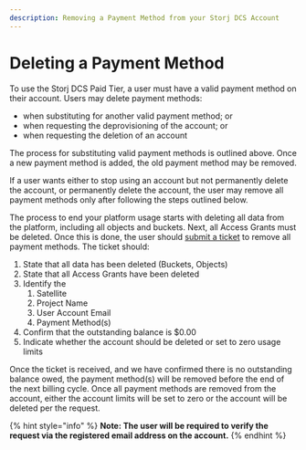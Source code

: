 ```yaml
---
description: Removing a Payment Method from your Storj DCS Account
---
```


# Deleting a Payment Method

To use the Storj DCS Paid Tier, a user must have a valid payment method on their account. Users may delete payment methods: &#x20;

* when substituting for another valid payment method; or
* when requesting the deprovisioning of the account; or
* when requesting the deletion of an account

The process for substituting valid payment methods is outlined above. Once a new payment method is added, the old payment method may be removed.

If a user wants either to stop using an account but not permanently delete the account, or permanently delete the account, the user may remove all payment methods only after following the steps outlined below.

The process to end your platform usage starts with deleting all data from the platform, including all objects and buckets. Next, all Access Grants must be deleted. Once this is done, the user should [submit a ticket](https://supportdcs.storj.io/hc/en-us/requests/new) to remove all payment methods. The ticket should:

1. State that all data has been deleted (Buckets, Objects)
2. State that all Access Grants have been deleted
3. Identify the &#x20;
   1. Satellite
   2. Project Name
   3. User Account Email
   4. Payment Method(s)
4. Confirm that the outstanding balance is $0.00
5. Indicate whether the account should be deleted or set to zero usage limits

Once the ticket is received, and we have confirmed there is no outstanding balance owed, the payment method(s) will be removed before the end of the next billing cycle. Once all payment methods are removed from the account, either the account limits will be set to zero or the account will be deleted per the request.

{% hint style="info" %}
**Note: The user will be required to verify the request via the registered email address on the account.**
{% endhint %}
